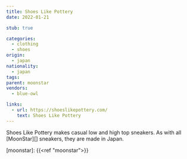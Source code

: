 ```yaml
---
title: Shoes Like Pottery
date: 2022-01-21

stub: true

categories:
  - clothing
  - shoes
origin:
  - japan
nationality:
  - japan
tags:
parent: moonstar
vendors:
  - blue-owl

links:
  - url: https://shoeslikepottery.com/
    text: Shoes Like Pottery
---
```


Shoes Like Pottery makes casual low and high top sneakers. As with all
[MoonStar][] sneakers, they are made in Japan.

[moonstar]: {{<ref "moonstar">}}
